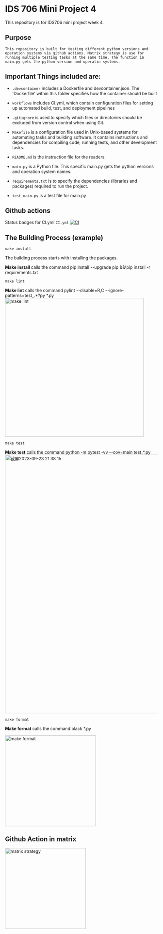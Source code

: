 # IDS 706 Mini Project 4

This repository is for IDS706 mini project week 4. 

## Purpose 
    This repository is built for testing different python versions and operation systems via github actions. Matrix strategy is use for running multiple testing tasks at the same time. The function in main.py gets the python version and operatin systems. 
    
## Important Things included are:
- ``.devcontainer`` includes a Dockerfile and devcontainer.json.
                The 'Dockerfile' within this folder specifies how the container should be built

- ``workflows`` includes CI.yml, which contain configuration files for setting up automated build, test, and deployment pipelines

- ``.gitignore`` is used to specify which files or directories should be excluded from version control when using Git.

- ``Makefile`` is a configuration file used in Unix-based systems for automating tasks and building software. It contains instructions and dependencies for compiling code, running tests, and other development tasks.

- ``README.md`` is the instruction file for the readers.

- ``main.py`` is a Python file. This specific main.py gets the python versions and operation system names. 

- ``requirements.txt`` is to specify the dependencies (libraries and packages) required to run the project.

- ``test_main.py`` is a test file for main.py

## Github actions
Status badges for CI.yml
`CI.yml`
[![CI](https://github.com/nogibjj/Kelly_Tong_miniproject4/actions/workflows/CI.yml/badge.svg)](https://github.com/nogibjj/Kelly_Tong_miniproject4/actions/workflows/CI.yml)

## The Building Process (example) 

`make install`

The building process starts with installing the packages. 

**Make install** calls the command pip install --upgrade pip &&\pip install -r requirements.txt

`make lint`

**Make lint** calls the command pylint --disable=R,C --ignore-patterns=test_.*?py *.py
<img width="457" alt="make lint" src="https://github.com/Kelly0604/miniproject2/assets/142815940/39a19764-a6cc-4eaa-977f-7433b8915dad">

`make test`

**Make test** calls the command python -m pytest -vv --cov=main test_*.py
<img width="851" alt="截屏2023-09-23 21 38 15" src="https://github.com/nogibjj/Kelly_Tong_miniproject4/assets/142815940/e1e570b5-f7b8-4cf3-b9e4-073e91611716">

`make format`

**Make format** calls the command black *.py

<img width="299" alt="make format" src="https://github.com/Kelly0604/miniproject2/assets/142815940/41df08ca-d8f7-4b62-b88b-1f39f1a7d858">

## Github Action in matrix

<img width="266" alt="matrix strategy" src="https://github.com/nogibjj/Kelly_Tong_miniproject4/assets/142815940/30aa4bd9-ccb6-4a4b-8954-e36ab42b00b2">
